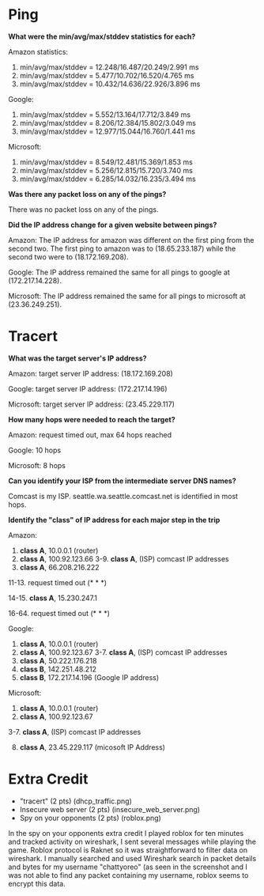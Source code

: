 # Ping

**What were the min/avg/max/stddev statistics for each?**

Amazon statistics:
1. min/avg/max/stddev = 12.248/16.487/20.249/2.991 ms
2. min/avg/max/stddev = 5.477/10.702/16.520/4.765 ms
3. min/avg/max/stddev = 10.432/14.636/22.926/3.896 ms

Google:
1. min/avg/max/stddev = 5.552/13.164/17.712/3.849 ms
2. min/avg/max/stddev = 8.206/12.384/15.802/3.049 ms
3. min/avg/max/stddev = 12.977/15.044/16.760/1.441 ms

Microsoft:
1. min/avg/max/stddev = 8.549/12.481/15.369/1.853 ms
2. min/avg/max/stddev = 5.256/12.815/15.720/3.740 ms
3. min/avg/max/stddev = 6.285/14.032/16.235/3.494 ms


**Was there any packet loss on any of the pings?**

There was no packet loss on any of the pings.

**Did the IP address change for a given website between pings?**

Amazon:
The IP address for amazon was different on the first ping from the second two. The first ping to amazon was to (18.65.233.187) while the second two were to (18.172.169.208).

Google:
The IP address remained the same for all pings to google at (172.217.14.228).

Microsoft: 
The IP address remained the same for all pings to microsoft at (23.36.249.251).

# Tracert

**What was the target server's IP address?**

Amazon:
target server IP address: (18.172.169.208)

Google:
target server IP address: (172.217.14.196)

Microsoft:
target server IP address: (23.45.229.117)

**How many hops were needed to reach the target?**

Amazon:
request timed out, max 64 hops reached

Google:
10 hops

Microsoft:
8 hops

**Can you identify your ISP from the intermediate server DNS names?**

Comcast is my ISP. seattle.wa.seattle.comcast.net is identified in most hops.

**Identify the "class" of IP address for each major step in the trip**

Amazon:
1. **class A**, 10.0.0.1 (router)
2. **class A**, 100.92.123.66
3-9. **class A**, (ISP) comcast IP addresses
10.  **class A**, 66.208.216.222

11-13. request timed out  (* * *) 

14-15. **class A**, 15.230.247.1

16-64. request timed out  (* * *) 

Google:
 1. **class A**, 10.0.0.1 (router) 
 3. **class A**, 100.92.123.67
 3-7. **class A**, (ISP) comcast IP addresses
 8. **class A**, 50.222.176.218
 9. **class B**, 142.251.48.212
10. **class B**, 172.217.14.196 (Google IP address)

Microsoft:
  1. **class A**, 10.0.0.1 (router)
  2. **class A**, 100.92.123.67
  
  3-7. **class A**, (ISP) comcast IP addresses
  
  8.  **class A**, 23.45.229.117 (micosoft IP Address)
  
  # Extra Credit
  - "tracert" (2 pts) (dhcp_traffic.png)
  - Insecure web server (2 pts) (insecure_web_server.png)
  - Spy on your opponents (2 pts) (roblox.png)
 
 In the spy on your opponents extra credit I played roblox for ten minutes and tracked activity on wireshark, I sent several messages while playing the game. Roblox protocol is Raknet so it was straightforward to filter data on wireshark. I manually searched and used Wireshark search in packet details and bytes for my username "chattyoreo" (as seen in the screenshot and I was not able to find any packet containing my username, roblox seems to encrypt this data.
